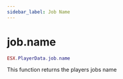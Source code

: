 ```yaml
---
sidebar_label: Job Name
---
```


# job.name

```lua
ESX.PlayerData.job.name
```

This function returns the players jobs name
